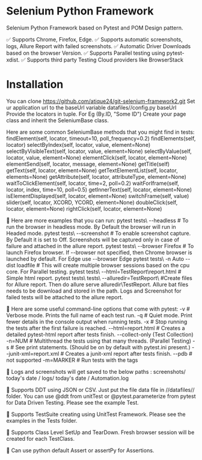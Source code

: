 # Selenium Python Framework 

Selenium Python Framework based on Pytest and POM Design pattern.

✅ Supports Chrome, Firefox, Edge.
✅ Supports automatic screenshots, logs, Allure Report with failed screenshots.
✅ Automatic Driver Downloads based on the browser Version.
✅ Supports Parallel testing using pytest-xdist.
✅ Supports third party Testing Cloud providers like BrowserStack


# Installation
You can clone https://github.com/atique24/git-selenium-framework2.git
Set ur application url to the baseUrl variable datafiles//config.py baseUrl
Provide the locators in tuple. For Eg (By.ID, "Some ID")
Create your page class and inherit the SeleniumBase class. 

Here are some common SeleniumBase methods that you might find in tests:
findElement(self, locator, timeout=10, poll_frequency=0.2)
findElements(self, locator)
selectByIndex(self, locator, value, element=None)
selectByVisibleText(self, locator, value, element=None)
selectByValue(self, locator, value, element=None)
elementClick(self, locator, element=None)
elementSend(self, locator, message, element=None)
getTitle(self)
getText(self, locator, element=None)
getTextElementList(self, locator, elements=None)
getAttribute(self, locator, attributeType, element=None)
waitToClickElement(self, locator, time=2, poll=0.2)
waitForIframe(self, locator, index, time=10, poll=0.5)
getInnerText(self, locator, element=None)
isElementDisplayed(self, locator, element=None)
switchFrame(self, value)
slider(self, locator, XCORD, YCORD, element=None)
doubleClick(self, locator, element=None)
rightClick(self, locator, element=None)

🔵 Here are more examples that you can run:
pytest tests\ --headless   # To run the browser in headless mode. By Default the browser will run in Headed mode.
pytest tests\ --screenshot # To enable screenshot capture. By Default it is set to Off. Screenshots will be captured only in case of failure and attached in the allure report.
pytest tests\ --browser Firefox # To launch Firefox browser. If --browser not specified, then Chrome browser is launched by default. For Edge use --browser Edge
pytest tests\ -n Auto --dist loadfile # This will create multiple browser sessions based on the cpu core. For Parallel testing.
pytest tests\ --html=TestReport\report.html # Simple html report.
pytest tests\ tests\  --alluredir=TestReport\  #Create files for Allure report. Then do allure serve alluredir\TestReport. Allure bat files needs to be download and stored in the path. Logs and Screenshot for failed tests will be attached to the allure report. 

🔵 Here are some useful command-line options that come with pytest:
-v  # Verbose mode. Prints the full name of each test run.
-q  # Quiet mode. Print fewer details in the console output when running tests.
-x  # Stop running the tests after the first failure is reached.
--html=report.html  # Creates a detailed pytest-html report after tests finish.
--collect-only (Test Collection)
-n=NUM  # Multithread the tests using that many threads. (Parallel Testing)
-s  # See print statements. (Should be on by default with pytest.ini present.)
--junit-xml=report.xml  # Creates a junit-xml report after tests finish.
--pdb  # not supported
-m=MARKER  # Run tests with the tags


🔵 Logs and screenshots will get saved to the below paths :
screenshots/ today's date /
logs/ today's date / Automation.log

🔵 Supports DDT using JSON or CSV. Just put the file data file in //datafiles// folder. You can use @ddt from unitTest or @pytest.parameterize from pytest for Data Driven Testing. Please see the example Test.

🔵 Supports TestSuite creating using UnitTest Framework. Please see the examples in the Tests folder.

🔵 Supports Class Level SetUp and TearDown. Fresh browser session will be created for each TestClass.

🔵 Can use python default Assert or assertPy for Assertions.

